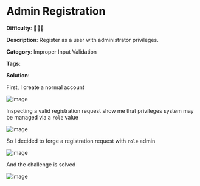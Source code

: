 # Admin Registration

**Difficulty**: :star2::star2::star2:

**Description**: Register as a user with administrator privileges.

**Category**: Improper Input Validation

**Tags**: 

**Solution**:

<!-- Please include screenshots for each step. Remember that the screenshot includes a clock to indicate the time solved. -->
First, I create a normal account

![image](https://user-images.githubusercontent.com/63692190/180629616-0296bc36-1783-4930-bd27-3af0a823693a.png)

Inspecting a valid registration request show me that privileges system may be managed via a `role` value

![image](https://user-images.githubusercontent.com/63692190/180629755-bfcc33db-d9c8-4635-9c27-d6a5bb346ce4.png)

So I decided to forge a registration request with `role` admin

![image](https://user-images.githubusercontent.com/63692190/180629885-8e709e02-9957-4659-ba6a-09023769f9aa.png)

And the challenge is solved

![image](https://user-images.githubusercontent.com/63692190/180629903-62b0a17c-5425-4438-a292-fd8de9c1cc22.png)

